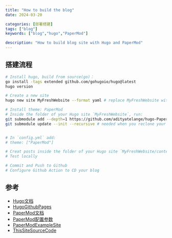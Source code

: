 ```yaml
---
title: "How to build the blog"
date: 2024-03-20

categories: [部署搭建]
tags: ["blog"]
keywords: ["blog","hugo","PaperMod"]

description: "How to build blog site with Hugo and PaperMod"
---
```


## 搭建流程
```sh
# Install hugo, build from source(go)：
go install -tags extended github.com/gohugoio/hugo@latest
hugo version

# Create a new site
hugo new site MyFreshWebsite --format yaml # replace MyFreshWebsite with name of your website

# Install theme: PaperMod
# Inside the folder of your Hugo site `MyFreshWebsite`, run:
git submodule add --depth=1 https://github.com/adityatelange/hugo-PaperMod.git themes/PaperMod
git submodule update --init --recursive # needed when you reclone your repo (submodules may not get cloned automatically)


# In `config.yml` add:
# theme: ["PaperMod"]

# Creat posts inside the folder of your Hugo site `MyFreshWebsite/content/`
# Test locally

# Commit and Push to Github
# Configure Github Action to CD your blog
```

## 参考
- [Hugo文档](https://gohugo.io/installation/)
- [HugoGithubPages](https://gohugo.io/hosting-and-deployment/hosting-on-github/)
- [PaperMod文档](https://adityatelange.github.io/hugo-PaperMod/)
- [PaperMod配置参数](https://adityatelange.github.io/hugo-PaperMod/posts/papermod/papermod-variables/)
- [PaperModExampleSite](https://github.com/adityatelange/hugo-PaperMod/tree/exampleSite)
- [ThisSiteSourceCode](https://github.com/BugsGuru/BugsGuru.github.io)
